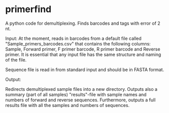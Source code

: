 # primerfind
A python code for demultiplexing. Finds barcodes and tags with error of 2 nt.

Input:
At the moment, reads in barcodes from a default file called "Sample_primers_barcodes.csv" that contains the following columns: Sample, Forward primer, F primer barcode, R primer barcode and Reverse primer. It is essential that any input file has the same structure and naming of the file.

Sequence file is read in from standard input and should be in FASTA format.

Output:

Redirects demultiplexed sample files into a new directory. Outputs also a summary (part of all samples) "results"-file with sample names and numbers of forward and reverse sequences. Furthermore, outputs  a full results file with all the samples and numbers of sequences. 
